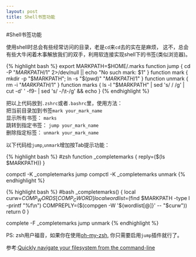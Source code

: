 ```yaml
---
layout: post
title: Shell书签功能
---
```


#Shell书签功能

使用shell时总会有些经常访问的目录，老是`cd`来`cd`去的实在是麻烦，
这不，总会有些大牛闲着木事解放我们的双手，利用软连接实现shell下的书签(类似浏览器)。

{% highlight bash %}
export MARKPATH=$HOME/.marks
function jump { 
    cd -P "$MARKPATH/$1" 2>/dev/null || echo "No such mark: $1"
}
function mark { 
    mkdir -p "$MARKPATH"; ln -s "$(pwd)" "$MARKPATH/$1"
}
function unmark { 
    rm -i "$MARKPATH/$1"
}
function marks {
    ls -l "$MARKPATH" | sed 's/  / /g' | cut -d' ' -f9- | sed 's/ -/\t-/g' && echo
}
{% endhighlight %}

把以上代码放到`.zshrc`或者`.bashrc`里，使用方法：  
把当前目录加到书签`mark your_mark_name`  
显示所有书签： `marks`  
跳转到指定书签： `jump your_mark_name`  
删除指定标签： `unmark your_mark_name`

以下代码给`jump`,`unmark`增加按Tab提示功能：


{% highlight bash %}
#zsh
function _completemarks {
  reply=($(ls $MARKPATH))
}

compctl -K _completemarks jump
compctl -K _completemarks unmark
{% endhighlight %}

{% highlight bash %}
#bash
_completemarks() {
	local curw=${COMP_WORDS[COMP_CWORD]}
	local wordlist=$(find $MARKPATH -type l -printf "%f\n")
	COMPREPLY=($(compgen -W '${wordlist[@]}' -- "$curw"))
	return 0
}

complete -F _completemarks jump unmark
{% endhighlight %}

PS: zsh用户福音，如果你在使用[oh-my-zsh](https://github.com/robbyrussell/oh-my-zsh), 你只需要启用`jump`插件就行了。

参考:[Quickly navigate your filesystem from the command-line](http://jeroenjanssens.com/2013/08/16/quickly-navigate-your-filesystem-from-the-command-line.html)
